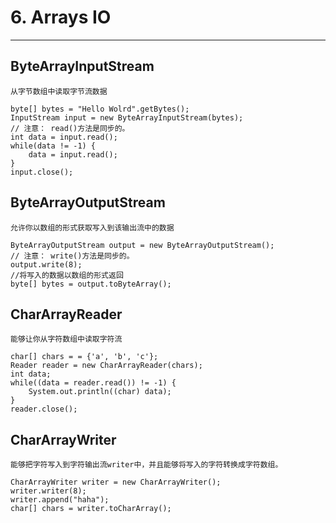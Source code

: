 ﻿# 6. Arrays IO
---
## **ByteArrayInputStream**
    从字节数组中读取字节流数据
    
```
byte[] bytes = "Hello Wolrd".getBytes(); 
InputStream input = new ByteArrayInputStream(bytes);
// 注意： read()方法是同步的。
int data = input.read(); 
while(data != -1) {
    data = input.read();
}
input.close();
```

## **ByteArrayOutputStream**
    允许你以数组的形式获取写入到该输出流中的数据
    
```
ByteArrayOutputStream output = new ByteArrayOutputStream();
// 注意： write()方法是同步的。
output.write(8);
//将写入的数据以数组的形式返回
byte[] bytes = output.toByteArray();
```

## **CharArrayReader**
    能够让你从字符数组中读取字符流
    
```
char[] chars = = {'a', 'b', 'c'};
Reader reader = new CharArrayReader(chars);
int data;
while((data = reader.read()) != -1) {
    System.out.println((char) data);
}
reader.close();

```

## **CharArrayWriter**
    能够把字符写入到字符输出流writer中，并且能够将写入的字符转换成字符数组。

```
CharArrayWriter writer = new CharArrayWriter();
writer.writer(8);
writer.append("haha");
char[] chars = writer.toCharArray();
```